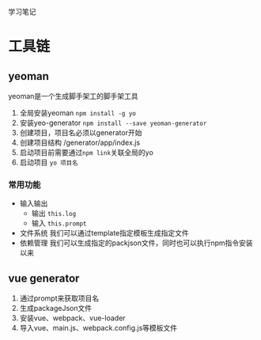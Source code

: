 学习笔记
# 工具链
## yeoman
  yeoman是一个生成脚手架工的脚手架工具
  1. 全局安装yeoman
    ``` npm install -g yo ```
  2. 安装yeo-generator
  ``` npm install --save yeoman-generator ```
  3. 创建项目，项目名必须以generator开始
  4. 创建项目结构
    /generator/app/index.js
  5. 启动项目前需要通过```npm link```关联全局的yo
  6. 启动项目
    ``` yo 项目名 ```
### 常用功能
* 输入输出
  * 输出 ```this.log```
  * 输入 ```this.prompt```
* 文件系统
  我们可以通过template指定模板生成指定文件
* 依赖管理
  我们可以生成指定的packjson文件，同时也可以执行npm指令安装以来

## vue generator
  1. 通过prompt来获取项目名
  2. 生成packageJson文件
  3. 安装vue、webpack、vue-loader
  4. 导入vue、main.js、webpack.config.js等模板文件